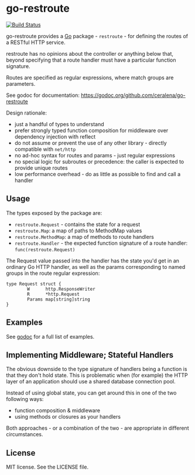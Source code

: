 # go-restroute

[![Build Status](https://travis-ci.org/ceralena/go-restroute.svg?branch=master)](https://travis-ci.org/ceralena/go-restroute)

go-restroute provides a [Go](https://golang.org) package - `restroute` - for
defining the routes of a RESTful HTTP service.

restroute has no opinions about the controller or anything below that, beyond
specifying that a route handler must have a particular function signature.

Routes are specified as regular expressions, where match groups are parameters.

See godoc for documentation: https://godoc.org/github.com/ceralena/go-restroute

Design rationale:

* just a handful of types to understand
* prefer strongly typed function composition for middleware over dependency injection with reflect
* do not assume or prevent the use of any other library - directly compatible with `net/http`
* no ad-hoc syntax for routes and params - just regular expressions
* no special logic for subroutes or precedence: the caller is expected to
	provide unique routes
* low performance overhead - do as little as possible to find and call a handler

## Usage

The types exposed by the package are:

* `restroute.Request` - contains the state for a request
* `restroute.Map`: a map of paths to MethodMap values
* `restroute.MethodMap`: a map of methods to route handlers
* `restroute.Handler` - the expected function signature of a
	route handler: `func(restroute.Request)`

The Request value passed into the handler has the state you'd get in an ordinary
Go HTTP handler, as well as the params corresponding to named groups in the
route regular expression:

	type Request struct {
			W      http.ResponseWriter
			R      *http.Request
			Params map[string]string	
	}

## Examples

See [godoc](https://godoc.org/github.com/ceralena/go-restroute) for a full list of examples.


## Implementing Middleware; Stateful Handlers

The obvious downside to the type signature of handlers being a function is
that they don't hold state. This is problematic when (for example) the HTTP
layer of an application should use a shared database connection pool.

Instead of using global state, you can get around this in one of the two following ways:

* function composition & middleware
* using methods or closures as your handlers

Both approaches - or a combination of the two - are appropriate in different circumstances.

## License

MIT license. See the LICENSE file.
